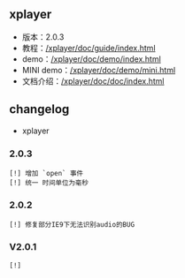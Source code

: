 ## xplayer

* 版本：2.0.3
* 教程：[/xplayer/doc/guide/index.html](/xplayer/doc/guide/index.html)
* demo：[/xplayer/doc/demo/index.html](/xplayer/doc/demo/index.html)
* MINI demo：[/xplayer/doc/demo/mini.html](/xplayer/doc/demo/mini.html)
* 文档介绍：[/xplayer/doc/doc/index.html](/xplayer/doc/doc/index.html)

## changelog
- xplayer

### 2.0.3
  
    [!] 增加 `open` 事件
    [!] 统一 时间单位为毫秒

### 2.0.2
  
    [!] 修复部分IE9下无法识别audio的BUG

### V2.0.1

    [!]


